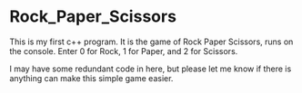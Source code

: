 # Rock_Paper_Scissors
This is my first c++ program. It is the game of Rock Paper Scissors, runs on the console. 
Enter 0 for Rock, 1 for Paper, and 2 for Scissors. 

I may have some redundant code in here, but please let me know if there is anything can make this simple game easier.
